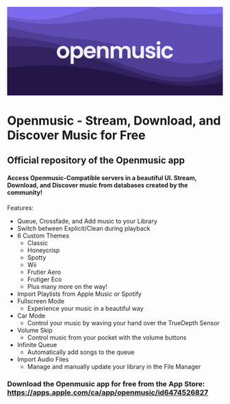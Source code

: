 ![Openmusic Banner](GitHub-Stuff/ombanner.png)

# Openmusic - Stream, Download, and Discover Music for Free
## Official repository of the Openmusic app

#### Access Openmusic-Compatible servers in a beautiful UI. Stream, Download, and Discover music from databases created by the community!

Features:
- Queue, Crossfade, and Add music to your Library
- Switch between Explicit/Clean during playback
- 6 Custom Themes
  - Classic
  - Honeycrisp
  - Spotty
  - Wii
  - Frutier Aero
  - Frutiger Eco
  - Plus many more on the way!
- Import Playlists from Apple Music or Spotify
- Fullscreen Mode
  - Experience your music in a beautiful way
- Car Mode
  - Control your music by waving your hand over the TrueDepth Sensor
- Volume Skip
  - Control music from your pocket with the volume buttons
- Infinite Queue
  - Automatically add songs to the queue
- Import Audio Files
  - Manage and manually update your library in the File Manager

### Download the Openmusic app for free from the App Store: https://apps.apple.com/ca/app/openmusic/id6474526827

